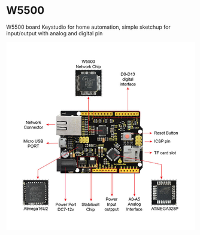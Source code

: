 # W5500
W5500 board Keystudio for home automation, simple sketchup for input/output with analog and digital pin

![Alt text](W5500.jpg?raw=true "Pinout")